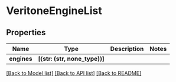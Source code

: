 # VeritoneEngineList


## Properties
Name | Type | Description | Notes
------------ | ------------- | ------------- | -------------
**engines** | **[{str: (str, none_type)}]** |  | 

[[Back to Model list]](../#documentation-for-models) [[Back to API list]](../#documentation-for-api-endpoints) [[Back to README]](../)


